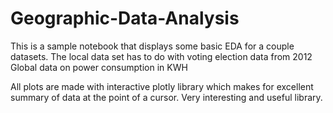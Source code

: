 # Geographic-Data-Analysis

This is a sample notebook that displays some basic EDA for a couple datasets.
The local data set has to do with voting election data from 2012
Global data on power consumption in KWH

All plots are made with interactive plotly library which makes for excellent summary of data at the point of a cursor.
Very interesting and useful library.
